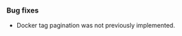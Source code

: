 <!-- Delete the sections that don't apply -->

### Bug fixes

- Docker tag pagination was not previously implemented.

